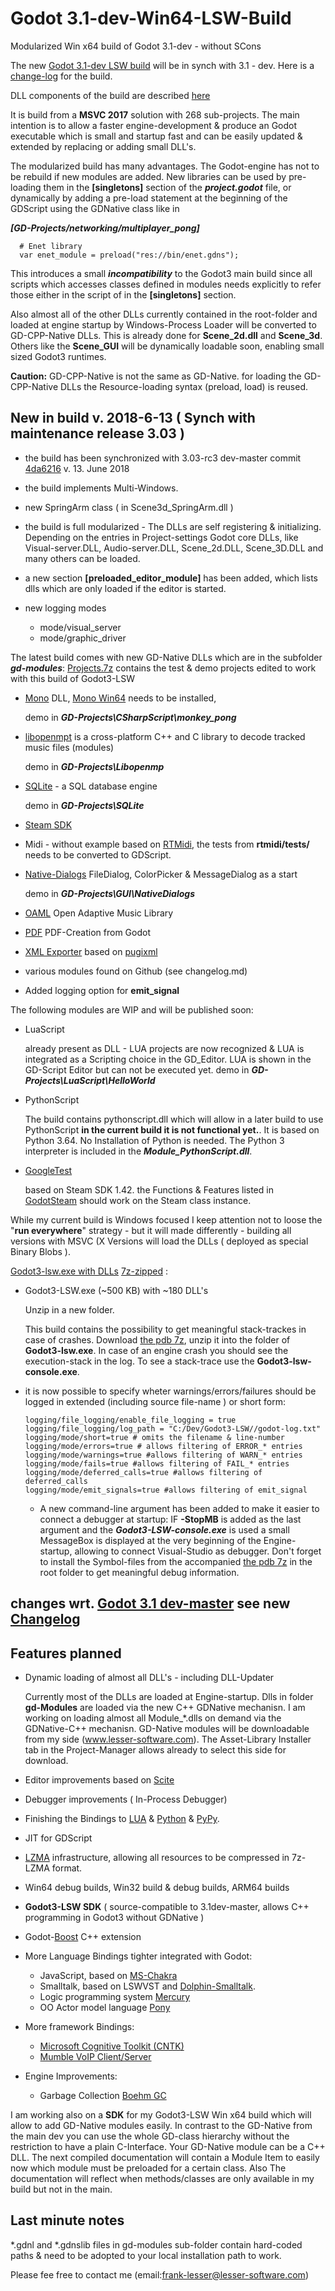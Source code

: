 # Godot 3.1-dev-Win64-LSW-Build
Modularized Win x64 build of Godot 3.1-dev - without SCons

The new [Godot 3.1-dev LSW build](https://github.com/frank-lesser/Godot3-Win64-LSW-Build/blob/master/Godot3.1dev-dllbuild-lsw-Win64.7z) will be in synch with 3.1 - dev. Here is a [change-log](https://github.com/frank-lesser/Godot3-Win64-LSW-Build/blob/master/changelog.md) for the build.

 DLL components of the build are described [here]((https://github.com/frank-lesser/Godot3-Win64-LSW-Build/blob/master/Godot3-LSW.md))

It is build from a **MSVC 2017** solution with 268 sub-projects.
The main intention is to allow a faster engine-development & produce an Godot executable which is small and startup fast and can be easily updated & extended by replacing or adding small DLL's.

The modularized build has many advantages. The Godot-engine has not to be rebuild if new modules are added. New libraries can be used by pre-loading them in the **[singletons]** section of the ***project.godot*** file, or dynamically by adding a pre-load statement at the beginning of the GDScript using the GDNative class like in

***[GD-Projects/networking/multiplayer_pong]***

      # Enet library
      var enet_module = preload("res://bin/enet.gdns");

This introduces a small ***incompatibility*** to the Godot3 main build since all scripts which accesses classes defined in modules needs explicitly to refer those either in the script of in the **[singletons]** section.

Also almost all of the other DLLs currently contained in the root-folder and loaded at engine startup by Windows-Process Loader will be converted to GD-CPP-Native DLLs. This is already done for **Scene_2d.dll** and **Scene_3d**. Others like the **Scene_GUI** will be dynamically loadable soon, enabling small sized Godot3 runtimes.

**Caution:** GD-CPP-Native is not the same as GD-Native. for loading the GD-CPP-Native DLLs the Resource-loading syntax (preload, load) is reused.

## New in build v. 2018-6-13 ( Synch with maintenance release 3.03 )

+ the build has been synchronized with 3.03-rc3 dev-master commit [4da6216](https://github.com/godotengine/godot/commit/4da621603eaf4b85dbaacb64a010ec2e62574ec5) v. 13. June 2018
+ the build implements Multi-Windows.
+ new SpringArm class ( in Scene3d_SpringArm.dll )
+ the build is full modularized - The DLLs are self registering & initializing. Depending on the entries in Project-settings Godot core DLLs, like Visual-server.DLL, Audio-server.DLL, Scene_2d.DLL, Scene_3D.DLL and many others can be loaded.
+ a new section **[preloaded_editor_module]** has been added, which lists dlls which are only loaded if the editor is started.

+ new logging modes
  + mode/visual_server
  + mode/graphic_driver


The latest build comes with new GD-Native DLLs which are in the subfolder ***gd-modules***: [Projects.7z](https://github.com/frank-lesser/Godot3-Win64-LSW-Build/blob/master/GD-Projects.7z) contains the test & demo projects edited to work with this build of Godot3-LSW

+ [Mono](https://github.com/mono) DLL, 
  [Mono Win64](https://download.mono-project.com/archive/5.10.0/windows-installer/mono-5.10.0.160-x64-0.msi) needs to be installed, 

  demo in ***GD-Projects\CSharpScript\monkey_pong***

+ [libopenmpt](https://lib.openmpt.org/libopenmpt) is a cross-platform C++ and C library to decode tracked music files (modules)
  
  demo in ***GD-Projects\Libopenmp***

+ [SQLite](https://sqlite.org/) - a SQL database engine 

  demo in ***GD-Projects\SQLite***

+ [Steam SDK](https://partner.steamgames.com/doc/sdk)

+ Midi - without example based on [RTMidi](https://github.com/thestk/rtmidi), the tests from **rtmidi/tests/** needs to be converted to GDScript.
+ [Native-Dialogs](https://github.com/GodotExplorer/NativeDialogs) FileDialog, ColorPicker & MessageDialog  as a start

  demo in ***GD-Projects\GUI\NativeDialogs***
+ [OAML](https://github.com/oamldev/oaml) Open Adaptive Music Library
+ [PDF](https://github.com/resultant-gamedev/GD-PDF) PDF-Creation from Godot
+ [XML Exporter](https://github.com/GodotExplorer/pugixml/tree/master/pugixml) based on [pugixml](https://pugixml.org)
+ various modules found on Github (see changelog.md)
+ Added logging option for **emit_signal**

The following modules are WIP and will be published soon:
+ LuaScript

  already present as DLL - LUA projects are now recognized & LUA is integrated as a Scripting choice in the GD_Editor. LUA is shown in the GD-Script Editor but can not be executed yet.
  demo in ***GD-Projects\LuaScript\HelloWorld***

+ PythonScript
  
  The build contains pythonscript.dll which will allow in a later build to use PythonScript **in the current build it is not functional yet.**.
  It is based on Python 3.64. No Installation of Python is needed. The Python 3 interpreter is included in the ***Module_PythonScript.dll***.

+ [GoogleTest](https://github.com/google/googletest)

  based on Steam SDK 1.42.
  the Functions & Features listed in [GodotSteam](https://gramps.github.io/GodotSteam/) should work on the Steam class instance.

While my current build is Windows focused I keep attention not to loose the "**run everywhere**" strategy - but it will made differently - building all versions with MSVC (X Versions will load the DLLs ( deployed as special Binary Blobs ).

[Godot3-lsw.exe with DLLs](https://github.com/frank-lesser/Godot3-Win64-LSW-Build/blob/master/Godot3.1dev-dllbuild-lsw-Win64.7z) [7z-zipped](http://7-zip.org/download.html) :
+ Godot3-LSW.exe (~500 KB) with ~180 DLL's

  Unzip in a new folder. 

  This build contains the possibility to get meaningful stack-trackes in case of crashes.
Download [the pdb 7z](https://github.com/frank-lesser/Godot3-Win64-LSW-Build/blob/master/Godot3.1dev-dllbuild-lsw-Win64-pdb.7z), unzip it into the folder of **Godot3-lsw.exe**. In case of an engine crash you should see the execution-stack in the log.
To see a stack-trace use the **Godot3-lsw-console.exe**.

+ it is now possible to specify wheter warnings/errors/failures should be logged in extended (including source file-name ) or short form:

      logging/file_logging/enable_file_logging = true
      logging/file_logging/log_path = "C:/Dev/Godot3-LSW//godot-log.txt"
      logging/mode/short=true # omits the filename & line-number
      logging/mode/errors=true # allows filtering of ERROR_* entries
      logging/mode/warnings=true #allows filtering of WARN_* entries
      logging/mode/fails=true #allows filtering of FAIL_* entries
      logging/mode/deferred_calls=true #allows filtering of deferred_calls
      logging/mode/emit_signals=true #allows filtering of emit_signal

  + A new command-line argument has been added to make it easier to connect a debugger at startup: IF **-StopMB** is added as the last argument and the ***Godot3-LSW-console.exe*** is used a small MessageBox is displayed at the very beginning of the Engine-startup, allowing to connect Visual-Studio as debugger. Don't forget to install the Symbol-files from the accompanied [the pdb 7z](https://github.com/frank-lesser/Godot3-Win64-LSW-Build/blob/master/Godot3.1dev-dllbuild-lsw-Win64-pdb.7z) in the root folder to get meaningful debug information.


## changes wrt. [Godot 3.1 dev-master](https://github.com/godotengine/godot) see new [Changelog](https://github.com/frank-lesser/Godot3-Win64-LSW-Build/blob/master/changlog.md)

## Features planned
+ Dynamic loading of almost all DLL's - including DLL-Updater

  Currently most of the DLLs are loaded at Engine-startup.
  Dlls in folder **gd-Modules** are loaded via the new C++ GDNative mechanisn. I am working on loading almost all Module_*.dlls on demand via the GDNative-C++ mechanisn. GD-Native modules will be downloadable from my side (www.lesser-software.com). The Asset-Library Installer tab in the Project-Manager allows already to select this side for download.

+ Editor improvements based on [Scite](www.scintilla.org)
+ Debugger improvements ( In-Process Debugger)
+ Finishing the Bindings to [LUA](https://www.lua.org) & [Python](https://www.python.org) & [PyPy](http://pypy.org).
+ JIT for GDScript
+ [LZMA](https://www.7-zip.org/sdk.html) infrastructure, allowing all resources to be compressed in 7z-LZMA format.
+ Win64 debug builds, Win32 build & debug builds, ARM64 builds
+ **Godot3-LSW SDK** ( source-compatible to 3.1dev-master, allows C++ programming in Godot3 without GDNative )
+ Godot-[Boost](http://www.boost.org) C++ extension

+ More Language Bindings tighter integrated with Godot:
  + JavaScript, based on [MS-Chakra](https://github.com/frank-lesser/ChakraCore)
  + Smalltalk, based on LSWVST and [Dolphin-Smalltalk](https://github.com/dolphinsmalltalk/Dolphin).
  + Logic programming system [Mercury](https://github.com/Mercury-Language/mercury)
  + OO Actor model language [Pony](https://github.com/ponylang)

+ More framework Bindings:
  + [Microsoft Cognitive Toolkit (CNTK)](https://github.com/Microsoft/CNTK)
  + [Mumble VoIP Client/Server](https://github.com/mumble-voip/mumble)

+ Engine Improvements:

  + Garbage Collection [Boehm GC](http://www.hboehm.info/gc)

I am working also on a **SDK** for my Godot3-LSW Win x64 build which will allow to add GD-Native modules easily. In contrast to the GD-Native from the main dev you can use the whole GD-class hierarchy without the restriction to have a plain C-Interface. Your GD-Native module can be a C++ DLL.
The next compiled documentation will contain a Module Item to easily now which module must be preloaded for a certain class. Also The documentation will reflect when methods/classes are only available in my build but not in the main.

## Last minute notes
*.gdnl and *.gdnslib files in gd-modules sub-folder contain hard-coded paths & need to be adopted to your local installation path to work.

Please fee free to contact me (email:frank-lesser@lesser-software.com)